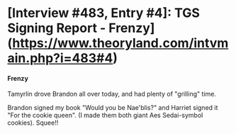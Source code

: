 # [Interview #483, Entry #4]: TGS Signing Report - Frenzy](https://www.theoryland.com/intvmain.php?i=483#4)

#### Frenzy

Tamyrlin drove Brandon all over today, and had plenty of "grilling" time.

Brandon signed my book "Would you be Nae'blis?" and Harriet signed it "For the cookie queen". (I made them both giant Aes Sedai-symbol cookies). Squee!!

